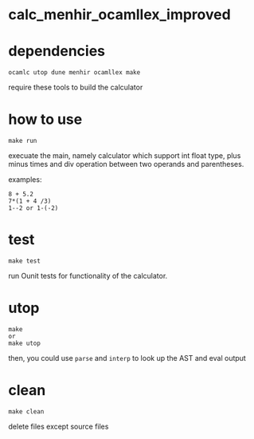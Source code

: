 # calc_menhir_ocamllex_improved

# dependencies
```
ocamlc utop dune menhir ocamllex make
```
require these tools to build the calculator


# how to use
```
make run
```
execuate the main, namely calculator which support int float type, plus minus times and div operation between two operands and parentheses.

examples:
```
8 + 5.2
7*(1 + 4 /3)
1--2 or 1-(-2)
```

# test
```
make test
```
run Ounit tests for functionality of the calculator.

# utop
```
make 
or
make utop
```

then, you could use `parse` and `interp` to look up the AST and eval output
# clean
```
make clean
```
delete files except source files